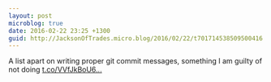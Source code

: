 ```yaml
---
layout: post
microblog: true
date: 2016-02-22 23:25 +1300
guid: http://JacksonOfTrades.micro.blog/2016/02/22/t701714538509500416.html
---
```

A list apart on writing proper git commit messages, something I am guilty of not doing
[t.co/VVfJkBoU6...](https://t.co/VVfJkBoU6k)
